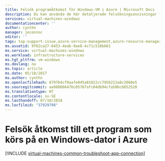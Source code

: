 ```yaml
---
title: Felsök programåtkomst för Windows-VM i Azure | Microsoft Docs
description: Du kan använda de här detaljerade felsökningsanvisningar för att isolera problem i anslutning till program som körs på Windows-datorer i Azure.
services: virtual-machines-windows
documentationcenter: ''
author: cynthn
manager: jeconnoc
editor: ''
tags: top-support-issue,azure-service-management,azure-resource-manager
ms.assetid: 9f82ca27-6453-4eab-9ae8-4c71c510bb61
ms.service: virtual-machines-windows
ms.workload: infrastructure-services
ms.tgt_pltfrm: vm-windows
ms.devlang: na
ms.topic: article
ms.date: 05/18/2017
ms.author: cynthn
ms.openlocfilehash: 8797b4cf0aafe045a81822cc7956212a8c2068e5
ms.sourcegitcommit: aa988666476c05787afc84db94cfa50bc6852520
ms.translationtype: HT
ms.contentlocale: sv-SE
ms.lasthandoff: 07/10/2018
ms.locfileid: "37929798"
---
```

# <a name="troubleshoot-access-to-an-application-running-on-a-windows-virtual-machine-in-azure"></a>Felsök åtkomst till ett program som körs på en Windows-dator i Azure
[!INCLUDE [virtual-machines-common-troubleshoot-app-connection](../../../includes/virtual-machines-common-troubleshoot-app-connection.md)]


